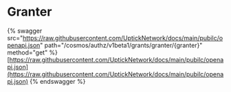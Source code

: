 # Granter

{% swagger src="https://raw.githubusercontent.com/UptickNetwork/docs/main/pubilc/openapi.json" path="/cosmos/authz/v1beta1/grants/granter/{granter}" method="get" %}
[https://raw.githubusercontent.com/UptickNetwork/docs/main/pubilc/openapi.json](https://raw.githubusercontent.com/UptickNetwork/docs/main/pubilc/openapi.json)
{% endswagger %}
